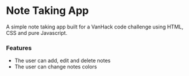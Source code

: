 # Note Taking App
A simple note taking app built for a VanHack code challenge using HTML, CSS and pure Javascript.

### Features

* The user can add, edit and delete notes
* The user can change notes colors
